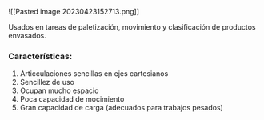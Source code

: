 ![[Pasted image 20230423152713.png]]

Usados en tareas de paletización, movimiento y clasificación de productos envasados.

### Características:
1.  Articculaciones sencillas en ejes cartesianos
2. Sencillez de uso
3. Ocupan mucho espacio
4. Poca capacidad de mocimiento
5. Gran capacidad de carga (adecuados para trabajos pesados)
